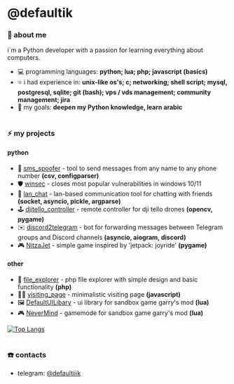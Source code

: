 # @defaultik

### 📖 about me
i`m a Python developer with a passion for learning everything about computers.
* 💻 programming languages: **python; lua; php; javascript (basics)**
* ⭐ i had experience in: **unix-like os's; c; networking; shell script; mysql, postgresql, sqlite; git (bash); vps / vds management; community management; jira**
* 🎯 my goals: **deepen my Python knowledge, learn arabic**

#
### ⚡ my projects
#### python
* 📱 [sms_spoofer](https://github.com/Defaultik/sms_spoofer) - tool to send messages from any name to any phone number **(csv, configparser)**
* 🛡️ [winsec](https://github.com/Defaultik/winsec) - closes most popular vulnerabilities in windows 10/11
* 💬 [lan_chat](https://github.com/Defaultik/lan_chat) - lan-based communication tool for chatting with friends **(socket, asyncio, pickle, argparse)**
* 🕹️ [djitello_controller](https://github.com/Defaultik/djitello_controller) - remote controller for dji tello drones **(opencv, pygame)**
* ✉️ [discord2telegram](https://github.com/Defaultik/discord2telegram) -  bot for forwarding messages between Telegram groups and Discord channels **(asyncio, aiogram, discord)**
* 🎮 [NitzaJet](https://github.com/Defaultik/NitzaJet) - simple game inspired by 'jetpack: joyride' **(pygame)**
  
#### other  
* 📁 [file_explorer](https://github.com/Defaultik/file_explorer) - php file explorer with simple design and basic functionality **(php)**
* 👋🏻 [visiting_page](https://github.com/Defaultik/defaultik.github.io) - minimalistic visiting page **(javascript)**
* 🖼️ [DefaultUILibary](https://github.com/Defaultik/DefaultUILibary) - ui library for sandbox game garry's mod **(lua)**
* 🎮 [NeverMind](https://github.com/Defaultik/NeverMind) - gamemode for sandbox game garry's mod **(lua)**

[![Top Langs](https://github-readme-stats.vercel.app/api/top-langs/?username=Defaultik&theme=github_dark&hide=lua,html,css&layout=compact)](https://github.com/anuraghazra/github-readme-stats)

#
### ☎️ contacts
* telegram: [@defaultiiik](https://t.me/defaultiiik)
